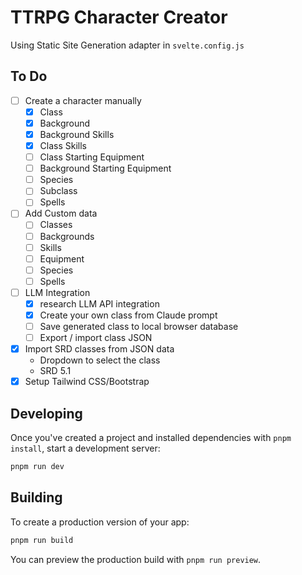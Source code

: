 # TTRPG Character Creator

Using Static Site Generation adapter in `svelte.config.js`

## To Do
* [ ] Create a character manually
  * [x] Class
  * [x] Background
  * [x] Background Skills
  * [x] Class Skills
  * [ ] Class Starting Equipment
  * [ ] Background Starting Equipment
  * [ ] Species
  * [ ] Subclass
  * [ ] Spells
* [ ] Add Custom data
  * [ ] Classes
  * [ ] Backgrounds
  * [ ] Skills
  * [ ] Equipment
  * [ ] Species
  * [ ] Spells
* [ ] LLM Integration
  * [x] research LLM API integration
  * [x] Create your own class from Claude prompt
  * [ ] Save generated class to local browser database
  * [ ] Export / import class JSON
* [X] Import SRD classes from JSON data
  * Dropdown to select the class
  * SRD 5.1
* [X] Setup Tailwind CSS/Bootstrap

## Developing

Once you've created a project and installed dependencies with `pnpm install`, start a development server:

```bash
pnpm run dev
```

## Building

To create a production version of your app:

```bash
pnpm run build
```

You can preview the production build with `pnpm run preview`.
